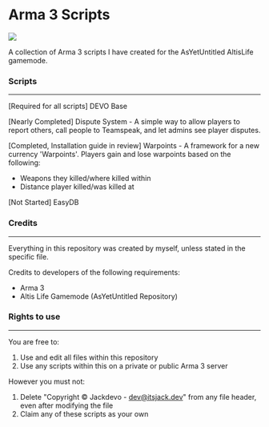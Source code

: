 # Arma 3 Scripts

![](https://img.shields.io/github/followers/jackdevo?style=social)

A collection of Arma 3 scripts I have created for the AsYetUntitled AltisLife gamemode.


### Scripts
----

[Required for all scripts] DEVO Base

[Nearly Completed] Dispute System - A simple way to allow players to report others, call people to Teamspeak, and let admins see player disputes.

[Completed, Installation guide in review] Warpoints - A framework for a new currency 'Warpoints'. Players gain and lose warpoints based on the following:
- Weapons they killed/where killed within
- Distance player killed/was killed at

[Not Started] EasyDB


### Credits
----

Everything in this repository was created by myself, unless stated in the specific file.

Credits to developers of the following requirements:
- Arma 3
- Altis Life Gamemode (AsYetUntitled Repository)


### Rights to use
----

You are free to:
1. Use and edit all files within this repository
2. Use any scripts within this on a private or public Arma 3 server

However you must not:
1. Delete "Copyright © Jackdevo - dev@itsjack.dev" from any file header, even after modifying the file
2. Claim any of these scripts as your own